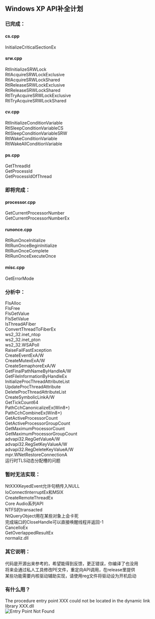 ## Windows XP API补全计划
### 已完成：
#### cs.cpp
InitializeCriticalSectionEx  
#### srw.cpp
RtlInitializeSRWLock  
RtlAcquireSRWLockExclusive  
RtlAcquireSRWLockShared  
RtlReleaseSRWLockExclusive  
RtlReleaseSRWLockShared  
RtlTryAcquireSRWLockExclusive  
RtlTryAcquireSRWLockShared  
#### cv.cpp
RtlInitializeConditionVariable  
RtlSleepConditionVariableCS  
RtlSleepConditionVariableSRW  
RtlWakeConditionVariable  
RtlWakeAllConditionVariable  
#### ps.cpp
GetThreadId  
GetProcessId  
GetProcessIdOfThread

### 即将完成：
#### processor.cpp
GetCurrentProcessorNumber  
GetCurrentProcessorNumberEx
#### runonce.cpp
RtlRunOnceInitialize  
RtlRunOnceBeginInitialize  
RtlRunOnceComplete  
RtlRunOnceExecuteOnce  
#### misc.cpp
GetErrorMode 

### 分析中：
FlsAlloc  
FlsFree  
FlsGetValue  
FlsSetValue  
IsThreadAFiber  
ConvertThreadToFiberEx  
ws2_32.inet_ntop  
ws2_32.inet_pton  
ws2_32.WSAPoll  
RaiseFailFastException  
CreateEventExA/W  
CreateMutexExA/W  
CreateSemaphoreExA/W  
GetFinalPathNameByHandleA/W  
GetFileInformationByHandleEx  
InitializeProcThreadAttributeList  
UpdateProcThreadAttribute  
DeleteProcThreadAttributeList  
CreateSymbolicLinkA/W  
GetTickCount64  
PathCchCanonicalizeEx(Win8+)  
PathCchCombineEx(Win8+)  
GetActiveProcessorCount  
GetActiveProcessorGroupCount  
GetMaximumProcessorCount  
GetMaximumProcessorGroupCount  
advapi32.RegGetValueA/W  
advapi32.RegSetKeyValueA/W  
advapi32.RegDeleteKeyValueA/W  
mpr.WNetRestoreConnectionA  
运行时TLS动态分配槽的问题  

### 暂时无法实现：
NtXXXKeyedEvent允许句柄传入NULL  
IoConnectInterruptEx和MSIX  
CreateRemoteThreadEx  
Core Audio系列API  
NTFS的transacted  
NtQueryObject用在某些对象上会卡死  
完成端口的CloseHandle可以直接唤醒线程并返回-1  
CancelIoEx  
GetOverlappedResultEx  
normaliz.dll

### 其它说明：
代码是开源出来参考的，希望能得到反馈，更正错误，你编译了也没用  
将来会通过私人工具修改PE文件，重定向API调用，在release里提供    
某些功能需要内核驱动辅助实现，请使用reg文件将驱动设为开机启动  

### 有什么用？
The procedure entry point XXX could not be located in the dynamic link library XXX.dll  
![Entry Point Not Found](https://github.com/zeroclear/ntext/raw/master/introduce.png)
